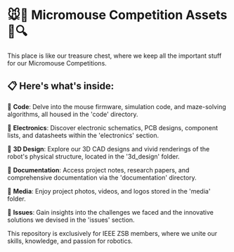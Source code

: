 # 🐭🤖 Micromouse Competition Assets 🏁🔍

This place is like our treasure chest, where we keep all the important stuff for our Micromouse Competitions. 

📋 Here's what's inside:
---------------------
🔧 **Code**: Delve into the mouse firmware, simulation code, and maze-solving algorithms, all housed in the 'code' directory.

🔌 **Electronics**: Discover electronic schematics, PCB designs, component lists, and datasheets within the 'electronics' section.

🎨 **3D Design**: Explore our 3D CAD designs and vivid renderings of the robot's physical structure, located in the '3d_design' folder.

📖 **Documentation**: Access project notes, research papers, and comprehensive documentation via the 'documentation' directory.

📸 **Media**: Enjoy project photos, videos, and logos stored in the 'media' folder.

🧩 **Issues**: Gain insights into the challenges we faced and the innovative solutions we devised in the 'issues' section.

This repository is exclusively for IEEE ZSB members, where we unite our skills, knowledge, and passion for robotics.
